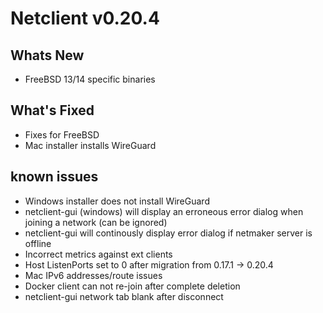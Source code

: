 # Netclient v0.20.4

## Whats New
- FreeBSD 13/14 specific binaries

## What's Fixed
- Fixes for FreeBSD
- Mac installer installs WireGuard
     
## known issues
- Windows installer does not install WireGuard
- netclient-gui (windows) will display an erroneous error dialog when joining a network (can be ignored)
- netclient-gui will continously display error dialog if netmaker server is offline
- Incorrect metrics against ext clients
- Host ListenPorts set to 0 after migration from 0.17.1 -> 0.20.4
- Mac IPv6 addresses/route issues
- Docker client can not re-join after complete deletion
- netclient-gui network tab blank after disconnect
